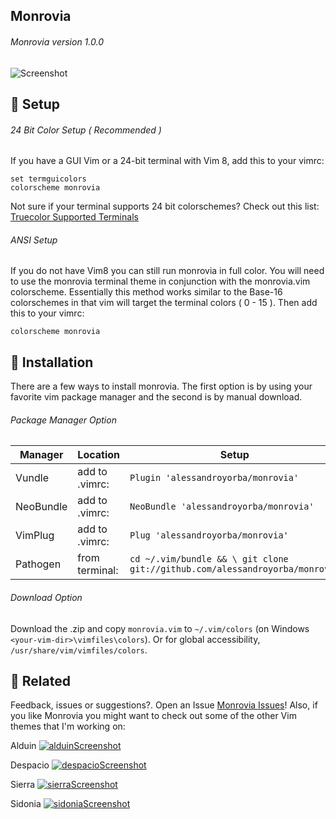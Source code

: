 Monrovia
------
###### Monrovia version 1.0.0
![Screenshot](https://cloud.githubusercontent.com/assets/11221489/23326236/a662d312-fab0-11e6-9182-770c17eaf448.png)

:rocket: Setup 
---------------
###### 24 Bit Color Setup ( Recommended )

If you have a GUI Vim or a 24-bit terminal with Vim 8, add this to your vimrc:
```VimL
set termguicolors
colorscheme monrovia
```
Not sure if your terminal supports 24 bit colorschemes? Check out this list: [Truecolor Supported Terminals ](https://gist.github.com/XVilka/8346728)

###### ANSI Setup

If you do not have Vim8 you can still run monrovia in full color. You will need to use the monrovia terminal theme in conjunction with the monrovia.vim colorscheme. Essentially this method works similar to the Base-16 colorschemes in that vim will target the terminal colors ( 0 - 15 ). Then add this to your vimrc:

```VimL
colorscheme monrovia
```

:open_file_folder: Installation
-----------------------------------------

There are a few ways to install monrovia. The first option is by using your favorite vim package manager and the second is by manual download.

###### Package Manager Option

| Manager          | Location        | Setup                                                                      |
|------------------|-----------------|----------------------------------------------------------------------------|
| Vundle           | add to .vimrc:  | `Plugin 'alessandroyorba/monrovia'`                                         |
| NeoBundle        | add to .vimrc:  | `NeoBundle 'alessandroyorba/monrovia'`                                      |
| VimPlug          | add to .vimrc:  | `Plug 'alessandroyorba/monrovia'`                                           |
| Pathogen         | from terminal:  | `cd ~/.vim/bundle && \ git clone git://github.com/alessandroyorba/monrovia` |

###### Download Option
Download the .zip and copy `monrovia.vim` to `~/.vim/colors` (on Windows `<your-vim-dir>\vimfiles\colors`). Or for global accessibility, `/usr/share/vim/vimfiles/colors`.

:octopus: Related
-------
Feedback, issues or suggestions?. Open an Issue [Monrovia Issues](https://github.com/AlessandroYorba/Monrovia/issues)! Also, if you like Monrovia you might want to check out some of the other Vim themes that I'm working on:

Alduin
[![alduinScreenshot](https://cloud.githubusercontent.com/assets/11221489/22623143/d70df37c-eb04-11e6-8719-0e27e6ded63f.png)](https://github.com/AlessandroYorba/Alduin)

Despacio
[![despacioScreenshot](https://cloud.githubusercontent.com/assets/11221489/22623157/1e4ed4ae-eb05-11e6-9056-50f57daab6fc.png)](https://github.com/AlessandroYorba/Despacio)

Sierra
[![sierraScreenshot](https://cloud.githubusercontent.com/assets/11221489/22623168/51b4d8f2-eb05-11e6-81a0-8eff4c9b0955.png)](https://github.com/AlessandroYorba/Sierra)

Sidonia
[![sidoniaScreenshot](https://cloud.githubusercontent.com/assets/11221489/23323607/22201dec-fa9e-11e6-8a33-b5d3ec4a71f6.png)](https://github.com/AlessandroYorba/Sidonia)
